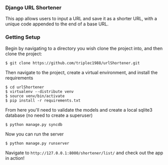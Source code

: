 ### Django URL Shortener

This app allows users to input a URL and save it as a shorter URL, with a unique code appended to the end of a base URL.

### Getting Setup

Begin by navigating to a directory you wish clone the project into, and then clone the project:

    $ git clone https://github.com/triplec1988/urlShortener.git

Then navigate to the project, create a virtual environment, and install the requirements

    $ cd urlShortener
    $ virtualenv --distribute venv
    $ source venv/bin/activate
    $ pip install -r requirements.txt

From here you'll need to validate the models and create a local sqlite3 database (no need to create a superuser)

    $ python manage.py syncdb

Now you can run the server

    $ python manage.py runserver

Navigate to `http://127.0.0.1:8000/shortener/list/` and check out the app in action!
